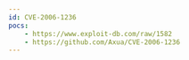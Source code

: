 ```yaml
---
id: CVE-2006-1236
pocs:
    - https://www.exploit-db.com/raw/1582
    - https://github.com/Axua/CVE-2006-1236
---
```

